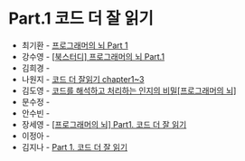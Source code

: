 # Part.1 코드 더 잘 읽기

- 최기환 - [프로그래머의 뇌 Part 1](https://www.blog.gihwan-dev.com/posts/book-study-programmers-brain-part-1/)
- 강수영 - [[북스터디] 프로그래머의 뇌 Part.1 ](https://velog.io/@sooyoung15928/%EB%B6%81%EC%8A%A4%ED%84%B0%EB%94%94-%ED%94%84%EB%A1%9C%EA%B7%B8%EB%9E%98%EB%A8%B8%EC%9D%98)
- 김희경 - []()
- 나원지 - [코드 더 잘읽기 chapter1~3](https://rowandev.notion.site/part1-On-reading-code-better-chapter1-3-17f38aa24b024313860c35a89b4f60d4?pvs=4)
- 김도영 - [코드를 해석하고 처리하는 인지의 비밀[프로그래머의 뇌]](https://medium.com/@Dodo3/%ED%94%84%EB%A1%9C%EA%B7%B8%EB%9E%98%EB%A8%B8%EC%9D%98-%EB%87%8C-4c55b3286bb7)
- 문수정 - []()
- 안수빈 - []()
- 장세영 - [[프로그래머의 뇌] Part1. 코드 더 잘 읽기](https://velog.io/@0x45c/%ED%94%84%EB%A1%9C%EA%B7%B8%EB%9E%98%EB%A8%B8%EC%9D%98-%EB%87%8C-Part1.-%EC%BD%94%EB%93%9C-%EB%8D%94-%EC%9E%98-%EC%9D%BD%EA%B8%B0)
- 이정아 - []()
- 김지나 - [Part 1. 코드 더 잘 읽기](https://zzinao.notion.site/Part-1-f1b46b5f13b04b87af4da5a07388a8b4?pvs=4)
